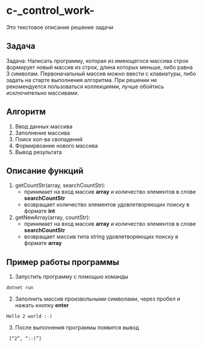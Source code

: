 # c-_control_work-
Это текстовое описание решение задачи

## Задача
Задача: Написать программу, которая из имеющегося массива строк формирует новый массив из строк, длина которых меньше, либо равна 3 символам. Первоначальный массив можно ввести с клавиатуры, либо задать на старте выполнения алгоритма. При решении не рекомендуется пользоваться коллекциями, лучше обойтись исключительно массивами.

## Алгоритм
1. Ввод данных массива
2. Заполнение массива
3. Поиск кол-ва свопадений
4. Формирвоание нового массива
5. Вывод результата


## Описание функций
1. getCountStr(array, searchCountStr):
    * принимает на вход массив **array** и количество элементов в слове **searchCountStr**
    * возвращает количество элементов удовлетворяющих поиску в формате **int**
2. getNewArray(array, countStr):
    * принимает на вход массив **array** и количество элементов в слове **searchCountStr**
    * возвращает массив типа string удовлетворяющих поиску в формате **array**


## Пример работы программы
1. Запустить программу с помощью команды 
```
dotnet run
```
2. Заполнить массив произвольными символами, через пробел и нажать кнопку **enter**
```
Hello 2 world :-)
```
3. После выполнения программы появится вывод
```
 [“2”, “:-)”]
```